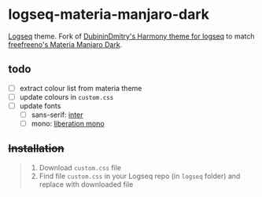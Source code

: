 # logseq-materia-manjaro-dark

[Logseq](https://github.com/logseq/logseq) theme. Fork of [DubininDmitry's Harmony theme for logseq](https://github.com/DubininDmitry/Harmony-theme-for-Logseq) to match [freefreeno's Materia Manjaro Dark](https://github.com/freefreeno/Materia-Manjaro-Dark).

## todo
- [ ] extract colour list from materia theme
- [ ] update colours in `custom.css`
- [ ] update fonts
	- [ ] sans-serif: [inter](https://rsms.me/inter/)
	- [ ] mono: [liberation mono](https://www.fontsquirrel.com/fonts/Liberation-Mono)

## ~~Installation~~

> 1. Download `custom.css` file
> 2. Find file `custom.css` in your Logseq repo (in `logseq` folder) and replace with downloaded file
